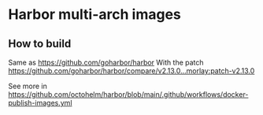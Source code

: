# Harbor multi-arch images

## How to build

Same as https://github.com/goharbor/harbor
With the patch https://github.com/goharbor/harbor/compare/v2.13.0...morlay:patch-v2.13.0

See more in https://github.com/octohelm/harbor/blob/main/.github/workflows/docker-publish-images.yml